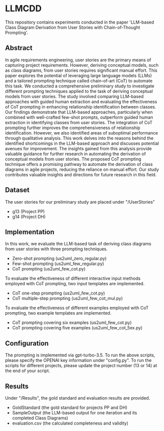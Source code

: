 # LLMCDD
This repository contains experiments conducted in the paper 'LLM-based Class Diagram Derivation from User Stories with Chain-of-Thought Prompting'.

## Abstract
In agile requirements engineering, user stories are the primary means of capturing project requirements. However, deriving conceptual models, such as class diagrams, from user stories requires significant manual effort. This paper explores the potential of leveraging large language models (LLMs) and a tailored prompting technique called chain-of-art (CoT) to automate this task. We conducted a comprehensive preliminary study to investigate different prompting techniques applied to the task of deriving conceptual models from user stories. The study involved comparing LLM-based approaches with guided human extraction and evaluating the effectiveness of CoT prompting in enhancing relationship identification between classes. Our findings demonstrate that LLM-based approaches, particularly when combined with well-crafted few-shot prompts, outperform guided human extraction in identifying classes from user stories. The integration of CoT prompting further improves the comprehensiveness of relationship identification. However, we also identified areas of suboptimal performance through qualitative analysis. This work delves into the reasons behind the identified shortcomings in the LLM-based approach and discusses potential avenues for improvement. The insights gained from this analysis provide valuable guidance for further research in automating the derivation of conceptual models from user stories. The proposed CoT prompting technique offers a promising pathway to automate the derivation of class diagrams in agile projects, reducing the reliance on manual effort. Our study contributes valuable insights and directions for future research in this field.

## Dataset
The user stories for our preliminary study are placed under "/UserStories"
- g13 (Project PP)
- g14 (Project DH)

## Implementation
In this work, we evaluate the LLM-based task of deriving class diagrams from user stories with three prompting techniques.
- Zero-shot prompting (us2uml_zero_regular.py)
- Few-shot prompting (us2uml_few_regular.py)
- CoT prompting (us2uml_few_cot.py)

To evaluate the effectiveness of different interactive input methods employed with CoT prompting, two input templates are implemented.
- CoT one-step prompting (us2uml_few_cot.py)
- CoT multiple-step prompting (us2uml_few_cot_mul.py)

To evaluate the effectiveness of different examples employed with CoT prompting, two example templates are implemented.
- CoT prompting covering six examples (us2uml_few_cot.py)
- CoT prompting covering five examples (us2uml_few_cot_5ex.py)

## Configuration
The prompting is implemented via gpt-turbo-3.5. To run the above scripts, please specify the OPENAI key information under "config.py".
To run the scripts for different projects, please update the project number (13 or 14) at the end of your script.

## Results
Under "/Results", the gold standard and evaluation results are provided.
- GoldStandard (the gold standard for projects PP and DH)
- SampleOutput (the LLM-based output for one iteration and its completed Class Diagrams)
- evaluation.csv (the calculated completeness and validity)
